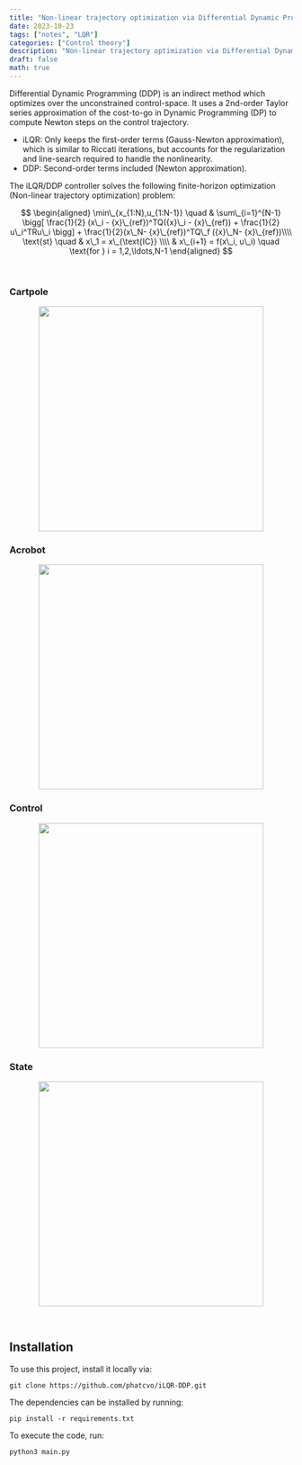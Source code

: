 ```yaml
---
title: "Non-linear trajectory optimization via Differential Dynamic Programming with the iLQR/DDP algorithm"
date: 2023-10-23
tags: ["notes", "LQR"]
categories: ["Control theory"]
description: "Non-linear trajectory optimization via Differential Dynamic Programming with the iLQR/DDP algorithm."
draft: false
math: true
---
```


Differential Dynamic Programming (DDP) is an indirect method which optimizes over the unconstrained control-space. It uses a 2nd-order Taylor series approximation of the cost-to-go in Dynamic Programming (DP) to compute Newton steps on the control trajectory.

* iLQR:  Only keeps the first-order terms (Gauss-Newton approximation), which is similar to Riccati iterations, but accounts for the regularization and line-search required to handle the nonlinearity.
* DDP: Second-order terms included (Newton approximation).

The iLQR/DDP controller solves the following finite-horizon optimization (Non-linear trajectory optimization) problem:

$$
\begin{aligned} 
\min\_{x_{1:N},u_{1:N-1}} \quad & \sum\_{i=1}^{N-1} \bigg[ \frac{1}{2} (x\_i - {x}\_{ref})^TQ({x}\_i - {x}\_{ref}) + \frac{1}{2} u\_i^TRu\_i \bigg] + \frac{1}{2}(x\_N- {x}\_{ref})^TQ\_f
({x}\_N- {x}\_{ref})\\\\
\text{st} \quad 
& x\_1 = x\_{\text{IC}} \\\\
& x\_{i+1} = f(x\_i, u\_i)  \quad \text{for } i = 1,2,\ldots,N-1  
\end{aligned}
$$

<br>

 ### Cartpole

 <p align="center" width="100%">
    <img src="https://raw.githubusercontent.com/phatcvo/iLQR-DDP/blob/main/images/cartpole_animation.gif" width="400">
</p>

### Acrobot

 <p align="center" width="100%">
    <img src="https://raw.githubusercontent.com/phatcvo/iLQR-DDP/blob/main/images/acrobot_animation.gif" width="400">
</p>

 ### Control

 <p align="center" width="100%">
    <img src="https://raw.githubusercontent.com/phatcvo/iLQR-DDP/blob/main/images/control_trajectories.png" width="400">
</p>

### State

 <p align="center" width="100%">
    <img src="https://raw.githubusercontent.com/phatcvo/iLQR-DDP/blob/main/images/state_trajectories.png" width="400">
</p>

<br>


Installation
------------

To use this project, install it locally via:
```
git clone https://github.com/phatcvo/iLQR-DDP.git
```

The dependencies can be installed by running:
```
pip install -r requirements.txt
```

To execute the code, run:
```
python3 main.py
```

